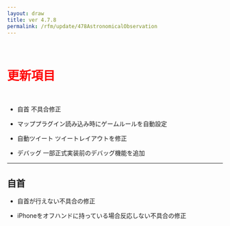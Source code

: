 ```yaml
---
layout: draw
title: ver 4.7.8
permalink: /rfm/update/478AstronomicalObservation
---
```

<br>
<h1 id="1"><font color="red">更新項目</font></h1><br>

+ <span class="red-badge">自首</span> 不具合修正

+ <span class="green-badge">マップ</span>プラグイン読み込み時にゲームルールを自動設定 

+ <span class="green-badge">自動ツイート</span> ツイートレイアウトを修正 

+ <span class="blue-badge">デバッグ</span> 一部正式実装前のデバッグ機能を追加

 

----------------------------------------------------
## 自首

 + 自首が行えない不具合の修正   
 
 + iPhoneをオフハンドに持っている場合反応しない不具合の修正 

  


